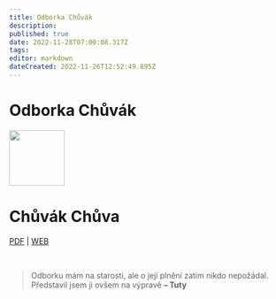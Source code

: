 ```yaml
---
title: Odborka Chůvák
description: 
published: true
date: 2022-11-28T07:00:08.317Z
tags: 
editor: markdown
dateCreated: 2022-11-26T12:52:49.895Z
---
```


# Odborka Chůvák

<div class="headerimage">
  <img src="https://odborky.skaut.cz/wp-content/uploads/2017/02/P%C3%A9%C4%8De-o-d%C3%ADt%C4%9B-v02-250x250.png" width="100px">
  <h1>Chůvák Chůva</h1>
    
[PDF](https://odborky.skaut.cz/wp-content/uploads/2016/11/Pracovni-list-Chuva_uprava2_nahled01.pdf) | [WEB](https://odborky.skaut.cz/chuva/)
</div>
&nbsp;

> Odborku mám na starosti, ale o její plnění zatím nikdo nepožádal. Představil jsem ji ovšem na výpravě
> **– Tuty**
